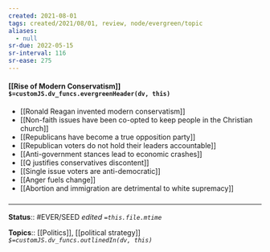 ```yaml
---
created: 2021-08-01
tags: created/2021/08/01, review, node/evergreen/topic
aliases:
  - null
sr-due: 2022-05-15
sr-interval: 116
sr-ease: 275
---
```


#### [[Rise of Modern Conservatism]] `$=customJS.dv_funcs.evergreenHeader(dv, this)`

- [[Ronald Reagan invented modern conservatism]]
- [[Non-faith issues have been co-opted to keep people in the Christian church]]
- [[Republicans have become a true opposition party]]
- [[Republican voters do not hold their leaders accountable]]
- [[Anti-government stances lead to economic crashes]]
- [[Q justifies conservatives discontent]]
- [[Single issue voters are anti-democratic]]
- [[Anger fuels change]]
- [[Abortion and immigration are detrimental to white supremacy]]

### <hr class="footnote"/>

**Status**:: #EVER/SEED 
*edited `=this.file.mtime`*

**Topics**::  [[Politics]], [[political strategy]]
*`$=customJS.dv_funcs.outlinedIn(dv, this)`*
